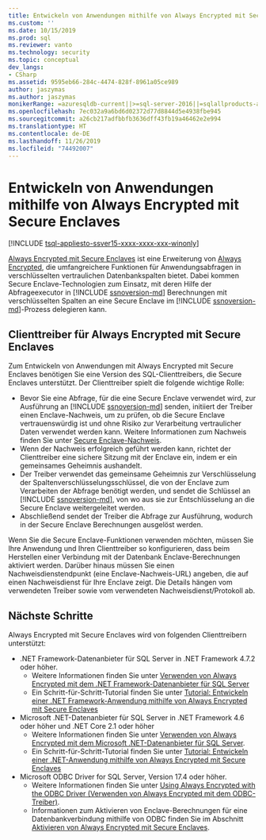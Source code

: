 ```yaml
---
title: Entwickeln von Anwendungen mithilfe von Always Encrypted mit Secure Enclaves | Microsoft-Dokumentation
ms.custom: ''
ms.date: 10/15/2019
ms.prod: sql
ms.reviewer: vanto
ms.technology: security
ms.topic: conceptual
dev_langs:
- CSharp
ms.assetid: 9595eb66-284c-4474-828f-8961a05ce989
author: jaszymas
ms.author: jaszymas
monikerRange: =azuresqldb-current||>=sql-server-2016||=sqlallproducts-allversions||>=sql-server-linux-2017||=azuresqldb-mi-current
ms.openlocfilehash: 7ec032a9a6bd6d02372d77d8844d5e4938fbe945
ms.sourcegitcommit: a26cb217adfbbfb3636dff43fb19a46462e2e994
ms.translationtype: HT
ms.contentlocale: de-DE
ms.lasthandoff: 11/26/2019
ms.locfileid: "74492007"
---
```

# <a name="develop-applications-using-always-encrypted-with-secure-enclaves"></a>Entwickeln von Anwendungen mithilfe von Always Encrypted mit Secure Enclaves
[!INCLUDE [tsql-appliesto-ssver15-xxxx-xxxx-xxx-winonly](../../../includes/tsql-appliesto-ssver15-xxxx-xxxx-xxx-winonly.md)]

[Always Encrypted mit Secure Enclaves](always-encrypted-enclaves.md) ist eine Erweiterung von [Always Encrypted](always-encrypted-database-engine.md), die umfangreichere Funktionen für Anwendungsabfragen in verschlüsselten vertraulichen Datenbankspalten bietet. Dabei kommen Secure Enclave-Technologien zum Einsatz, mit deren Hilfe der Abfrageexecutor in [!INCLUDE [ssnoversion-md](../../../includes/ssnoversion-md.md)] Berechnungen mit verschlüsselten Spalten an eine Secure Enclave im [!INCLUDE [ssnoversion-md](../../../includes/ssnoversion-md.md)]-Prozess delegieren kann.

## <a name="client-driver-for-always-encrypted-with-secure-enclaves"></a>Clienttreiber für Always Encrypted mit Secure Enclaves

Zum Entwickeln von Anwendungen mit Always Encrypted mit Secure Enclaves benötigen Sie eine Version des SQL-Clienttreibers, die Secure Enclaves unterstützt. Der Clienttreiber spielt die folgende wichtige Rolle:
- Bevor Sie eine Abfrage, für die eine Secure Enclave verwendet wird, zur Ausführung an [!INCLUDE [ssnoversion-md](../../../includes/ssnoversion-md.md)] senden, initiiert der Treiber einen Enclave-Nachweis, um zu prüfen, ob die Secure Enclave vertrauenswürdig ist und ohne Risiko zur Verarbeitung vertraulicher Daten verwendet werden kann. Weitere Informationen zum Nachweis finden Sie unter [Secure Enclave-Nachweis](always-encrypted-enclaves.md#secure-enclave-attestation).
- Wenn der Nachweis erfolgreich geführt werden kann, richtet der Clienttreiber eine sichere Sitzung mit der Enclave ein, indem er ein gemeinsames Geheimnis aushandelt.
- Der Treiber verwendet das gemeinsame Geheimnis zur Verschlüsselung der Spaltenverschlüsselungsschlüssel, die von der Enclave zum Verarbeiten der Abfrage benötigt werden, und sendet die Schlüssel an [!INCLUDE [ssnoversion-md](../../../includes/ssnoversion-md.md)], von wo aus sie zur Entschlüsselung an die Secure Enclave weitergeleitet werden. 
- Abschließend sendet der Treiber die Abfrage zur Ausführung, wodurch in der Secure Enclave Berechnungen ausgelöst werden.

Wenn Sie die Secure Enclave-Funktionen verwenden möchten, müssen Sie Ihre Anwendung und Ihren Clienttreiber so konfigurieren, dass beim Herstellen einer Verbindung mit der Datenbank Enclave-Berechnungen aktiviert werden. Darüber hinaus müssen Sie einen Nachweisdienstendpunkt (eine Enclave-Nachweis-URL) angeben, die auf einen Nachweisdienst für Ihre Enclave zeigt. Die Details hängen vom verwendeten Treiber sowie vom verwendeten Nachweisdienst/Protokoll ab.

## <a name="next-steps"></a>Nächste Schritte

Always Encrypted mit Secure Enclaves wird von folgenden Clienttreibern unterstützt:
- .NET Framework-Datenanbieter für SQL Server in .NET Framework 4.7.2 oder höher. 
    - Weitere Informationen finden Sie unter [Verwenden von Always Encrypted mit dem .NET Framework-Datenanbieter für SQL Server](../../../relational-databases/security/encryption/develop-using-always-encrypted-with-net-framework-data-provider.md)
    - Ein Schritt-für-Schritt-Tutorial finden Sie unter [Tutorial: Entwickeln einer .NET Framework-Anwendung mithilfe von Always Encrypted mit Secure Enclaves](../tutorial-always-encrypted-enclaves-develop-net-framework-apps.md)
- Microsoft .NET-Datenanbieter für SQL Server in .NET Framework 4.6 oder höher und .NET Core 2.1 oder höher 
    - Weitere Informationen finden Sie unter [Verwenden von Always Encrypted mit dem Microsoft .NET-Datenanbieter für SQL Server](../../../connect/ado-net/sql/sqlclient-support-always-encrypted.md).
    - Ein Schritt-für-Schritt-Tutorial finden Sie unter [Tutorial: Entwickeln einer .NET-Anwendung mithilfe von Always Encrypted mit Secure Enclaves](../../../connect/ado-net/sql/tutorial-always-encrypted-enclaves-develop-net-apps.md)
- Microsoft ODBC Driver for SQL Server, Version 17.4 oder höher. 
    - Weitere Informationen finden Sie unter [Using Always Encrypted with the ODBC Driver (Verwenden von Always Encrypted mit dem ODBC-Treiber)](../../../connect/odbc/using-always-encrypted-with-the-odbc-driver.md). 
    - Informationen zum Aktivieren von Enclave-Berechnungen für eine Datenbankverbindung mithilfe von ODBC finden Sie im Abschnitt [Aktivieren von Always Encrypted mit Secure Enclaves](../../../connect/odbc/using-always-encrypted-with-the-odbc-driver.md#enabling-always-encrypted-with-secure-enclaves).
